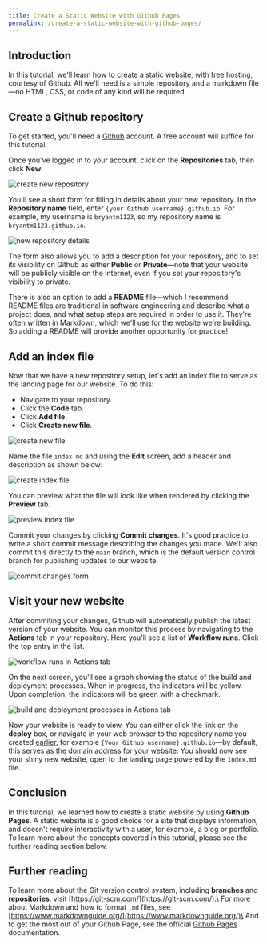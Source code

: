 ```yaml
---
title: Create a Static Website with Github Pages
permalink: /create-a-static-website-with-github-pages/
---
```


## Introduction
In this tutorial, we'll learn how to create a static website, with free hosting, courtesy of Github. All we'll need is a simple repository and a markdown file—no HTML, CSS, or code of any kind will be required.

## Create a Github repository
To get started, you'll need a [Github](https://github.com/) account. A free account will suffice for this tutorial.

Once you've logged in to your account, click on the **Repositories** tab, then click **New**:

![create new repository](gh-new-repo.png)

You'll see a short form for filling in details about your new repository. In the **Repository name** field, enter `{your Github username}.github.io`. For example, my username is `bryantm1123`, so my repository name is `bryantm1123.github.io`.

![new repository details](gh-new-repo-form.png)

The form also allows you to add a description for your repository, and to set its visibility on Github as either **Public** or **Private**—note that your website will be publicly visible on the internet, even if you set your repository's visibility to private.

There is also an option to add a **README** file—which I recommend. README files are traditional in software engineering and describe what a project does, and what setup steps are required in order to use it. They're often written in Markdown, which we'll use for the website we're building. So adding a README will provide another opportunity for practice!

## Add an index file
Now that we have a new repository setup, let's add an index file to serve as the landing page for our website. To do this: 
- Navigate to your repository.
- Click the **Code** tab. 
- Click **Add file**.
- Click **Create new file**.

![create new file](gh-create-new-file.png)

Name the file `index.md` and using the **Edit** screen, add a header and description as shown below:

![create index file](gh-create-index-file.png)

You can preview what the file will look like when rendered by clicking the **Preview** tab.

![preview index file](gh-index-file-preview.png)

Commit your changes by clicking **Commit changes**. It's good practice to write a short commit message describing the changes you made. We'll also commit this directly to the `main` branch, which is the default version control branch for publishing updates to our website.

![commit changes form](gh-commit-index-file.png)

## Visit your new website
After commiting your changes, Github will automatically publish the latest version of your website. You can monitor this process by navigating to the **Actions** tab in your repository. Here you'll see a list of **Workflow runs**. Click the top entry in the list.

![workflow runs in Actions tab](actions-workflow-runs.png)

On the next screen, you'll see a graph showing the status of the build and deployment processes. When in progress, the indicators will be yellow. Upon completion, the indicators will be green with a checkmark.

![build and deployment processes in Actions tab](actions-deployment-status.png)

Now your website is ready to view. You can either click the link on the  **deploy** box, or navigate in your web browser to the repository name you created [earlier](#create-a-github-repository), for example `{Your Github username}.github.io`—by default, this serves as the domain address for your website. You should now see your shiny new website, open to the landing page powered by the `index.md` file.

## Conclusion
In this tutorial, we learned how to create a static website by using **Github Pages**. A static website is a good choice for a site that displays information, and doesn't require interactivity with a user, for example, a blog or portfolio. To learn more about the concepts covered in this tutorial, please see the further reading section below.

## Further reading
To learn more about the Git version control system, including **branches** and **repositories**, visit [https://git-scm.com/](https://git-scm.com/).\
For more about Markdown and how to format `.md` files, see [https://www.markdownguide.org/](https://www.markdownguide.org/)\
And to get the most out of your Github Page, see the official [Github Pages](https://docs.github.com/en/pages) documentation.